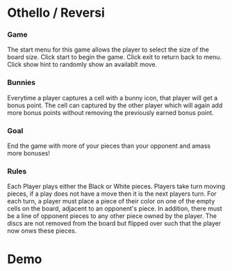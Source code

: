 # Othello / Reversi

### Game
The start menu for this game allows the player to select the size of the board size.
Click start to begin the game. Click exit to return back to menu. Click show hint to randomly show an availablt move.

### Bunnies
Everytime a player captures a cell with a bunny icon, that player will get a bonus point. The cell can captured by the other player which will again add more bonus points without removing the previously earned bonus point.

### Goal
End the game with more of your pieces than your opponent and amass more bonuses!

### Rules
Each Player plays either the Black or White pieces. Players take turn moving pieces, if a play does not have a move then it is the next players turn. 
For each turn, a player must place a piece of their color on one of the empty cells on the board, adjacent to an opponent's piece. In addition, there must be a line of opponent pieces to any other piece owned by the player. The discs are not removed from the board but flipped over such that the player now onws these pieces.

# Demo
[](othello.mkv)    